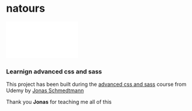 # natours
 <img src="img/logo-white.png" alt="Logo" class="header__logo" />
<h3> Learnign advanced css and sass </h3>
<p> This project has been built during the <a href="https://www.udemy.com/course/advanced-css-and-sass/"> advanced css and sass</a> course from Udemy by <a href="https://www.udemy.com/user/jonasschmedtmann/">Jonas Schmedtmann<a><p>
  <span>Thank you <strong>Jonas</strong> for teaching me all of this</span>
